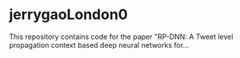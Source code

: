 # jerrygaoLondon0
This repository contains code for the paper "RP-DNN: A Tweet level propagation context based deep neural networks for…
